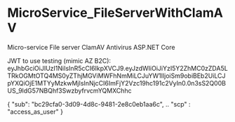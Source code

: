 # MicroService_FileServerWithClamAV
Micro-service File server ClamAV Antivirus ASP.NET Core


JWT to use testing (mimic AZ B2C):
eyJhbGciOiJIUzI1NiIsInR5cCI6IkpXVCJ9.eyJzdWIiOiJiYzI5Y2ZhMC0zZDA5LTRkOGMtOTQ4MS0yZThjMGViMWFhNmMiLCJuYW1lIjoiSm9obiBEb2UiLCJpYXQiOjE1MTYyMzkwMjIsInNjcCI6ImFjY2Vzc19hc191c2VyIn0.0n3sS2Q00BUS_9ldG57NBQhf3SwzbyfrvcmYQMXChhc

{
  "sub": "bc29cfa0-3d09-4d8c-9481-2e8c0eb1aa6c",
  ..
  "scp" : "access_as_user"
}
